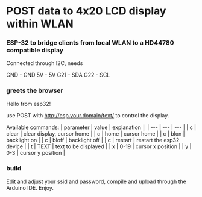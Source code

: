 POST data to 4x20 LCD display within WLAN
=========================================

### ESP-32 to bridge clients from local WLAN to a HD44780 compatible display

Connected through I2C, needs 

GND - GND
5V  - 5V
G21 - SDA
G22 - SCL

### greets the browser

Hello from esp32!

use POST with http://esp.your.domain/text/ to control the display.

Available commands:
| parameter | value   | explanation                │
| ---       | ---     | ---                        |
| c         | clear   | clear display, cursor home |
| c         | home    | cursor home                |
| c         | blon    | backlight on               |
| c         | bloff   | backlight off              |
| c         | restart | restart the esp32 device   |
| t         | TEXT    | text to be displayed       |
| x         | 0-19    | cursor x position          |
| y         | 0-3     | cursor y position          |

### build

Edit and adjust your ssid and password, compile and upload through the Arduino IDE. Enjoy.

